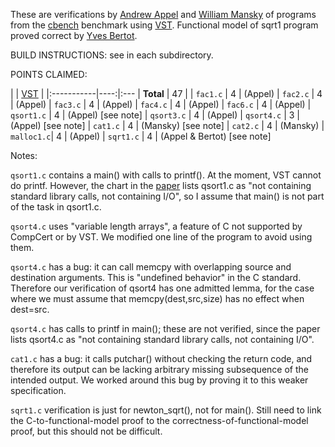 These are verifications by [Andrew Appel](https://www.cs.princeton.edu/~appel/) and [William Mansky](https://www.cs.uic.edu/~mansky/) of programs from the [cbench](https://github.com/cverified/cbench) benchmark
using [VST](https://vst.cs.princeton.edu).  Functional model of sqrt1 program proved correct by [Yves Bertot](https://www-sop.inria.fr/members/Yves.Bertot/).

BUILD INSTRUCTIONS:  see in each subdirectory.

POINTS CLAIMED:

|            | [VST](https://vst.cs.princeton.edu) |
|:-----------|----:|:---
| **Total**  |  47 |
| `fac1.c`   |   4 | (Appel)
| `fac2.c`   |   4 | (Appel)
| `fac3.c`   |   4 | (Appel)
| `fac4.c`   |   4 | (Appel)
| `fac6.c`   |   4 | (Appel)
| `qsort1.c` |   4 | (Appel) [see note]
| `qsort3.c` |   4 | (Appel)
| `qsort4.c` |   3 | (Appel) [see note]
| `cat1.c`   |   4 | (Mansky) [see note]
| `cat2.c`   |   4 | (Mansky)
| `malloc1.c`|   4 | (Appel)
| `sqrt1.c`  |   4 | (Appel & Bertot) [see note]

Notes:

`qsort1.c` contains a main() with calls to printf().  At the moment, VST cannot do printf.  However, the chart in the [paper](https://arxiv.org/abs/1904.01009) lists qsort1.c as "not containing standard library calls, not containing I/O", so I assume that main() is not part of the task in qsort1.c.

`qsort4.c` uses "variable length arrays", a feature of C not supported by CompCert or by VST.  We modified one line of the program to avoid using them.

`qsort4.c` has a bug: it can call memcpy with overlapping source and destination arguments.  This is "undefined behavior" in the C standard.  Therefore our verification of qsort4 has one admitted lemma, for the case where we must assume that memcpy(dest,src,size) has no effect when dest=src.

`qsort4.c` has calls to printf in main(); these are not verified, since the paper lists 
 qsort4.c as "not containing standard library calls, not containing I/O".

`cat1.c` has a bug: it calls putchar() without checking the return code, and therefore its output can be lacking arbitrary missing subsequence of the intended output.  We worked around this bug by proving it to this weaker specification.

`sqrt1.c` verification is just for newton_sqrt(), not for main().  Still need to link the C-to-functional-model proof to the correctness-of-functional-model proof, but this should not be difficult.

